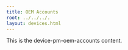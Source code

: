```yaml
---
title: OEM Accounts
root: ../../../.
layout: devices.html
---
```


This is the device-pm-oem-accounts content.
